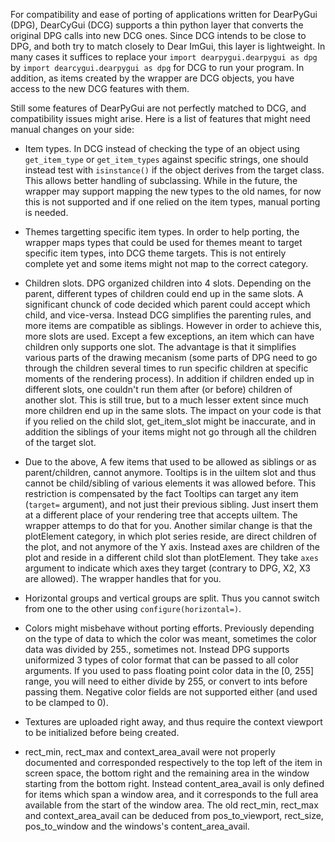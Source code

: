 For compatibility and ease of porting of applications written for DearPyGui (DPG), DearCyGui (DCG) supports a thin python layer that converts the original DPG calls into new DCG ones. Since DCG intends to be close to DPG, and both try to match closely to Dear ImGui, this layer is lightweight.
In many cases it suffices to replace your ```import dearpygui.dearpygui as dpg``` by ```import dearcygui.dearpygui as dpg``` for DCG to run your program. In addition, as items created by the wrapper are DCG objects, you have access to the new DCG features with them.

Still some features of DearPyGui are not perfectly matched to DCG, and compatibility issues might arise. Here is a list of features that might need manual changes on your side:

- Item types. In DCG instead of checking the type of an object using ```get_item_type``` or ```get_item_types``` against specific strings, one should instead test with ```isinstance()``` if the object derives from the target class. This allows better handling of subclassing. While in the future, the wrapper may support mapping the new types to the old names, for now this is not supported and if one relied on the item types, manual porting is needed.

- Themes targetting specific item types. In order to help porting, the wrapper maps types that could be used for themes meant to target specific item types, into DCG theme targets. This is not entirely complete yet and some items might not map to the correct category.

- Children slots. DPG organized children into 4 slots. Depending on the parent, different types of children could end up in the same slots. A significant chunck of code decided which parent could accept which child, and vice-versa. Instead DCG simplifies the parenting rules, and more items are compatible as siblings. However in order to achieve this, more slots are used. Except a few exceptions, an item which can have children only supports one slot. The advantage is that it simplifies various parts of the drawing mecanism (some parts of DPG need to go through the children several times to run specific children at specific moments of the rendering process). In addition if children ended up in different slots, one couldn't run them after (or before) children of another slot. This is still true, but to a much lesser extent since much more children end up in the same slots. The impact on your code is that if you relied on the child slot, get_item_slot might be inaccurate, and in addition the siblings of your items might not go through all the children of the target slot.

- Due to the above, A few items that used to be allowed as siblings or as parent/children, cannot anymore. Tooltips is in the uiItem slot and thus cannot be child/sibling of various elements it was allowed before. This restriction is compensated by the fact Tooltips can target any item (`target=` argument), and not just their previous sibling. Just insert them at a different place of your rendering tree that accepts uiItem. The wrapper attemps to do that for you. Another similar change is that the plotElement category, in which plot series reside, are direct children of the plot, and not anymore of the Y axis. Instead axes are children of the plot and reside in a different child slot than plotElement. They take `axes` argument to indicate which axes they target (contrary to DPG, X2, X3 are allowed). The wrapper handles that for you.

- Horizontal groups and vertical groups are split. Thus you cannot switch from one to the other using `configure(horizontal=)`.

- Colors might misbehave without porting efforts. Previously depending on the type of data to which the color was meant, sometimes the color data was divided by 255., sometimes not. Instead DPG supports uniformized 3 types of color format that can be passed to all color arguments. If you used to pass floating point color data in the [0, 255] range, you will need to either divide by 255, or convert to ints before passing them. Negative color fields are not supported either (and used to be clamped to 0).

- Textures are uploaded right away, and thus require the context viewport to be initialized before being created.

- rect_min, rect_max and context_area_avail were not properly documented and corresponded respectively to the top left of the item in screen space, the bottom right and the remaining area in the window starting from the bottom right. Instead content_area_avail is only defined for items which span a window area, and it corresponds to the full area available from the start of the window area. The old rect_min, rect_max and context_area_avail can be deduced from pos_to_viewport, rect_size, pos_to_window and the windows's content_area_avail. 